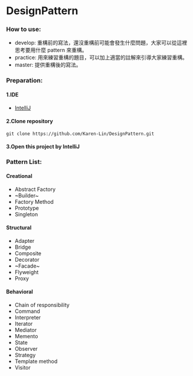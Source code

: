 # DesignPattern

### How to use:
* develop: 重構前的寫法，還沒重構前可能會發生什麼問題，大家可以從這裡思考要用什麼 pattern 來重構。
* practice: 用來練習重構的題目，可以加上適當的註解來引導大家練習重構。
* master: 提供重構後的寫法。


### Preparation:
#### 1.IDE 
* [IntelliJ](https://www.jetbrains.com/idea/)

#### 2.Clone repository
<pre><code>git clone https://github.com/Karen-Lin/DesignPattern.git</pre></code>

#### 3.Open this project by IntelliJ

### Pattern List:

#### Creational
*  Abstract Factory
*  ~Builder~
*  Factory Method
*  Prototype
*  Singleton

#### Structural
*  Adapter
*  Bridge
*  Composite
*  Decorator
*  ~Facade~
*  Flyweight
*  Proxy

#### Behavioral
*  Chain of responsibility
*  Command
*  Interpreter
*  Iterator
*  Mediator
*  Memento
*  State
*  Observer
*  Strategy
*  Template method
*  Visitor

